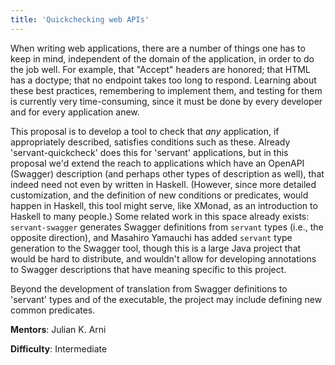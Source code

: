 ```yaml
---
title: 'Quickchecking web APIs'
---
```


When writing web applications, there are a number of things one has to keep in
mind, independent of the domain of the application, in order to do the job
well. For example, that "Accept" headers are honored; that HTML has a doctype;
that no endpoint takes too long to respond. Learning about these best
practices, remembering to implement them, and testing for them is currently
very time-consuming, since it must be done by every developer and for every
application anew.

This proposal is to develop a tool to check that *any* application, if
appropriately described, satisfies conditions such as these. Already
'servant-quickcheck' does this for 'servant' applications, but in this proposal
we'd extend the reach to applications which have an OpenAPI (Swagger)
description (and perhaps other types of description as well), that indeed need
not even by written in Haskell. (However, since more detailed customization,
and the definition of new conditions or predicates, would happen in Haskell,
this tool might serve, like XMonad, as an introduction to Haskell to many
people.) Some related work in this space already exists: `servant-swagger`
generates Swagger definitions from `servant` types (i.e., the opposite
direction), and Masahiro Yamauchi has added `servant` type generation to the
Swagger tool, though this is a large Java project that would be hard to
distribute, and wouldn't allow for developing annotations to Swagger
descriptions that have meaning specific to this project.

Beyond the development of translation from Swagger definitions to 'servant'
types and of the executable, the project may include defining new common
predicates.

**Mentors**: Julian K. Arni

**Difficulty**: Intermediate

